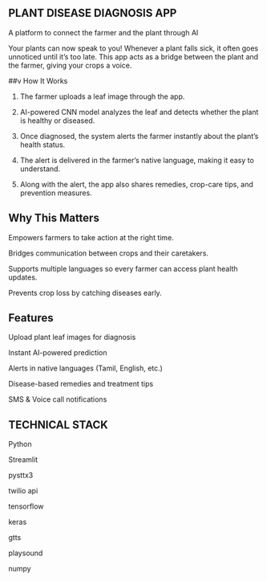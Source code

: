 ## PLANT DISEASE DIAGNOSIS APP
A platform to connect the farmer and the plant through AI

Your plants can now speak to you!
Whenever a plant falls sick, it often goes unnoticed until it’s too late. This app acts as a bridge between the plant and the farmer, giving your crops a voice.

##v How It Works

1.  The farmer uploads a leaf image through the app.


2.  AI-powered CNN model analyzes the leaf and detects whether the plant is healthy or diseased.


3.  Once diagnosed, the system alerts the farmer instantly about the plant’s health status.


4. The alert is delivered in the farmer’s native language, making it easy to understand.


5. Along with the alert, the app also shares remedies, crop-care tips, and prevention measures.

## Why This Matters

Empowers farmers to take action at the right time.

Bridges communication between crops and their caretakers.

Supports multiple languages so every farmer can access plant health updates.

Prevents crop loss by catching diseases early.

##  Features

Upload plant leaf images for diagnosis

Instant AI-powered prediction

Alerts in native languages (Tamil, English, etc.)

Disease-based remedies and treatment tips

SMS & Voice call notifications 
## TECHNICAL STACK 
Python

Streamlit 

pysttx3

twilio api
 
tensorflow
 
keras

gtts

playsound
 
numpy
